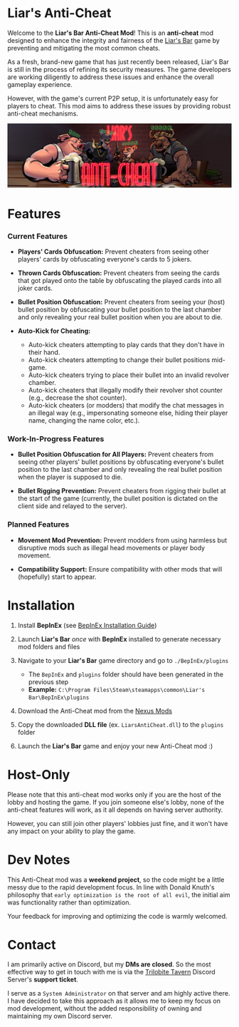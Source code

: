 # Liar's Anti-Cheat

Welcome to the **Liar's Bar Anti-Cheat Mod**! This is an **anti-cheat** mod 
designed to enhance the integrity and fairness of the 
[Liar's Bar](https://store.steampowered.com/app/3097560/Liars_Bar/) game by 
preventing and mitigating the most common cheats.

As a fresh, brand-new game that has just recently been released, Liar's Bar is 
still in the process of refining its security measures. The game developers are 
working diligently to address these issues and enhance the overall gameplay 
experience.

However, with the game's current P2P setup, it is unfortunately easy for 
players to cheat. This mod aims to address these issues by providing robust 
anti-cheat mechanisms.

<img alt="Liars Anti-Cheat Mod Banner" src="Images/Liars Anti-Cheat Mod Banner.png"/>


# Features

### Current Features

- **Players' Cards Obfuscation:** 
Prevent cheaters from seeing other players' cards by obfuscating everyone's 
cards to 5 jokers.

- **Thrown Cards Obfuscation:** 
Prevent cheaters from seeing the cards that got played onto the table by 
obfuscating the played cards into all joker cards.

- **Bullet Position Obfuscation:** 
Prevent cheaters from seeing your (host) bullet position by obfuscating your 
bullet position to the last chamber and only revealing your real bullet 
position when you are about to die.

- **Auto-Kick for Cheating:** 
  - Auto-kick cheaters attempting to play cards that they don't have in their hand.
  - Auto-kick cheaters attempting to change their bullet positions mid-game.
  - Auto-kick cheaters trying to place their bullet into an invalid revolver chamber.
  - Auto-kick cheaters that illegally modify their revolver shot counter (e.g., decrease the shot counter).
  - Auto-kick cheaters (or modders) that modify the chat messages in an illegal way (e.g., impersonating someone else, hiding their player name, changing the name color, etc.).

### Work-In-Progress Features

- **Bullet Position Obfuscation for All Players:** 
Prevent cheaters from seeing other players' bullet positions by obfuscating 
everyone's bullet position to the last chamber and only revealing the real 
bullet position when the player is supposed to die.

- **Bullet Rigging Prevention:** 
Prevent cheaters from rigging their bullet at the start of the game (currently, 
the bullet position is dictated on the client side and relayed to the server).

### Planned Features

- **Movement Mod Prevention:** 
Prevent modders from using harmless but disruptive mods such as illegal head 
movements or player body movement.

- **Compatibility Support:** 
Ensure compatibility with other mods that will (hopefully) start to appear.


# Installation

1. Install **BepInEx** (see [BepInEx Installation Guide](https://docs.bepinex.dev/articles/user_guide/installation/index.html))

2. Launch **Liar's Bar** _once_ with **BepInEx** installed to generate necessary mod folders and files

3. Navigate to your **Liar's Bar** game directory and go to `./BepInEx/plugins`
    - The `BepInEx` and `plugins` folder should have been generated in the previous step
    - **Example:** `C:\Program Files\Steam\steamapps\common\Liar's Bar\BepInEx\plugins`

4. Download the Anti-Cheat mod from the [Nexus Mods](https://next.nexusmods.com/profile/Tyzeron/mods)

5. Copy the downloaded **DLL file** (ex. `LiarsAntiCheat.dll`) to the `plugins` folder

6. Launch the **Liar's Bar** game and enjoy your new Anti-Cheat mod :)


# Host-Only

Please note that this anti-cheat mod works only if you are the host of the 
lobby and hosting the game. If you join someone else's lobby, none of the 
anti-cheat features will work, as it all depends on having server authority.

However, you can still join other players' lobbies just fine, and it won't have 
any impact on your ability to play the game.


# Dev Notes

This Anti-Cheat mod was a **weekend project**, so the code might be a little 
messy due to the rapid development focus. In line with Donald Knuth's 
philosophy that `early optimization is the root of all evil`, the initial aim 
was functionality rather than optimization.

Your feedback for improving and optimizing the code is warmly welcomed.


# Contact

I am primarily active on Discord, but my **DMs are closed**. So the most 
effective way to get in touch with me is via the 
[Trilobite Tavern](https://discord.gg/trilobitetavern) Discord Server's 
**support ticket**.

I serve as a `System Administrator` on that server and am highly active there. 
I have decided to take this approach as it allows me to keep my focus on mod 
development, without the added responsibility of owning and maintaining 
my own Discord server.
